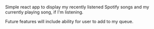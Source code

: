 Simple react app to display my recently listened Spotify songs
and my currently playing song, if I'm listening.

Future features will include ability for user to add to my queue.
